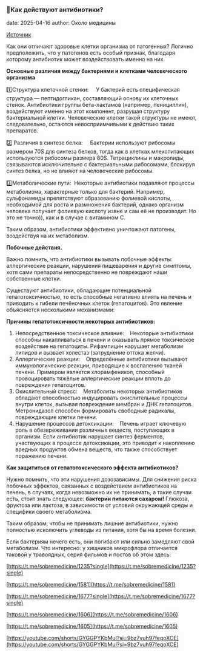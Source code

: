 ### 📰Как действуют антибиотики?

date: 2025-04-16
author: Около медицины

[Источник](https://t.me/sobremedicine/1900)

Как они отличают здоровые клетки организма от патогенных?
Логично предположить, что у патогенов есть особый признак, благодаря которому антибиотик  может воздействовать именно на них.

**Основные различия между бактериями и клетками человеческого организма**

1️⃣Структура клеточной стенки: 
   У бактерий есть специфическая структура — пептидогликан, составляющий основу их клеточных стенок.
Антибиотики группы бета-лактамов (например, пенициллин), воздействуют именно на этот компонент, разрушая структуру бактериальной клетки.
Человеческие клетки такой структуры не имеют, следовательно, остаются невосприимчивыми к действию таких препаратов.

2️⃣ Различия в синтезе белка: 
   Бактерии используют рибосомы размером 70S для синтеза белков, тогда как в клетках млекопитающих используются рибосомы размера 80S.
Тетрациклины и макролиды, связываются исключительно с бактериальными рибосомами, блокируя синтез белка, но не влияют на человеческие рибосомы.

3️⃣Метаболические пути: 
Некоторые антибиотики подавляют процессы метаболизма, характерные только для бактерий. Например, сульфонамиды препятствуют образованию фолиевой кислоты, необходимой для роста и размножения бактерий, однако организм человека получает фолиевую кислоту извне и сам её не производит. Но это не точно)), как и в случае с витамином С.

Таким образом, антибиотики эффективно уничтожают патогены, воздействуя на их метаболизм.

**Побочные действия.**

Важно помнить, что антибиотики  вызывать побочные эффекты:
аллергические реакции, нарушения пищеварения и другие симптомы, хотя сами препараты непосредственно не повреждают наши собственные клетки.

Существуют антибиотики, обладающие потенциальной гепатотоксичностью, то есть способные негативно влиять на печень и приводить к гибели печёночных клеток (гепатоцитов). Это явление объясняется несколькими механизмами:

**Причины гепатотоксичности некоторых антибиотиков:**

1. Непосредственное токсическое влияние:
      Некоторые антибиотики способны накапливаться в печени и оказывать прямое токсическое воздействие на гепатоциты. Рифампицин нарушает метаболизм липидов и вызвает холестаз (затруднение оттока желчи).
2. Аллергические реакции:
      Определённые антибиотики вызывают иммунологические реакции, приводящие к воспалению тканей печени. Примером является хлорамфеникол, способный провоцировать тяжёлые аллергические реакции вплоть до повреждения гепатоцитов.
3. Окислительный стресс:
      Метаболиты некоторых антибиотиков обладают способностью индуцировать окислительные процессы внутри клеток, вызывая повреждение мембран и ДНК гепатоцитов.
   Метронидазол способен формировать свободные радикалы, повреждающие клетки печени.
4. Нарушение процессов детоксикации:
      Печень играет ключевую роль в обезвреживании различных веществ, поступающих в организм. Если антибиотик нарушает синтез ферментов, участвующих в процессе детоксикации, это приводит к накоплению вредных продуктов обмена веществ, что также способствует поражению печени.

**Как защититься от гепатотоксического эффекта антибиотиков?**

Нужно помнить, что эти нарушения дозозависимы.
Для снижения риска побочных эффектов, связанных с воздействием антибиотиков на печень, в случаях, когда невозможно их не принимать, а такие случаи есть, стоит знать следующее:
**бактерии питаются сахаром!**
Глюкоза, фруктоза или лактоза, в зависимости от условий окружающей среды и специфики своего метаболизма.

Таким образом, чтобы не принимать лишние антибиотики, нужно полностью исколючить углеводы из питания, хотя бы на время болезни.

Если бактериям нечего есть, они погибают или сильно замедляют свой метаболизм.
Что интересно:
у хищников микрофлора отличается таковой у травоядных, серия фильмов и постов об этом здесь:

[https://t.me/sobremedicine/1235?single](https://t.me/sobremedicine/1235?single)

[https://t.me/sobremedicine/1581](https://t.me/sobremedicine/1581)

[https://t.me/sobremedicine/1677?single](https://t.me/sobremedicine/1677?single)

[https://t.me/sobremedicine/1606](https://t.me/sobremedicine/1606)

[https://t.me/sobremedicine/1605](https://t.me/sobremedicine/1605)

[https://youtube.com/shorts/GYGGPYKbMuI?si=9bz7vuh97feqoXCE](https://youtube.com/shorts/GYGGPYKbMuI?si=9bz7vuh97feqoXCE)
